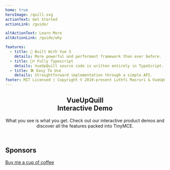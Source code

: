 ```yaml
---
home: true
heroImage: /quill.svg
actionText: Get Started
actionLink: /guide/

altActionText: Learn More
altActionLink: /guide/why

features:
  - title: 💚 Built With Vue 3
    details: More powerful and performant framework than ever before.
  - title: 🧙‍♂️ Fully Typescript
    details: VueUpQuill source code is written entirely in TypeScript.
  - title: 🛠️ Easy To Use
    details: Straightforward implementation through a simple API.
footer: MIT Licensed | Copyright © 2019-present Luthfi Masruri & VueUpQuill Contributors
---
```


<div class="border-t border-gray-200 py-12">
  <header class="text-center mb-4">
    <h2 class="mb-2 font-semibold text-3xl border-none">VueUpQuill <br>Interactive Demo</h2>
    <p class="mx-auto max-w-lg">
      What you see is what you get. Check out our interactive product demos and discover all the features packed into TinyMCE.
    </p>
  </header>
  <!-- <ClientOnly> -->
    <DemoEditor></DemoEditor>
  <!-- </ClientOnly> -->
</div>

<div class="frontpage sponsors">
  <h2>Sponsors</h2>
  <a v-for="{ href, src, name } of sponsors" :href="href" target="_blank" rel="noopener" aria-label="sponsor-img">
    <img :src="src" :alt="name">
  </a>
  <br>
  <a href="https://paypal.me/bledex" target="_blank" rel="noopener">Buy me a cup of coffee</a>
</div>


<script setup>
import DemoEditor from './examples/DemoEditor.vue'
import sponsors from './.vitepress/theme/sponsors.json'
</script>


